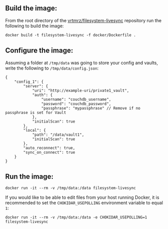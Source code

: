 ## Build the image:

From the root directory of the [vrtmrz/filesystem-livesync](https://github.com/vrtmrz/filesystem-livesync) repository run the following to build the image:

```
docker build -t filesystem-livesync -f docker/Dockerfile .
```

## Configure the image:

Assuming a folder at `/tmp/data` was going to store your config and vaults, write the following to `/tmp/data/config.json`:

```
{
    "config_1": {
        "server": {
            "uri": "http://example-uri/private1_vault",
            "auth": {
                "username": "couchdb_username",
                "password": "couchdb_password",
                "passphrase": "mypassphrase" // Remove if no passphrase is set for Vault
            },
            "initialScan": true 
        },
        "local": {
            "path": "/data/vault1",
            "initialScan": true 
        },
        "auto_reconnect": true,
        "sync_on_connect": true 
    }
}
```

## Run the image:

```
docker run -it --rm -v /tmp/data:/data filesystem-livesync
```

If you would like to be able to edit files from your host running Docker, it is recommended to set the `CHOKIDAR_USEPOLLING` environment variable to equal `1`:

```
docker run -it --rm -v /tmp/data:/data -e CHOKIDAR_USEPOLLING=1 filesystem-livesync
```
